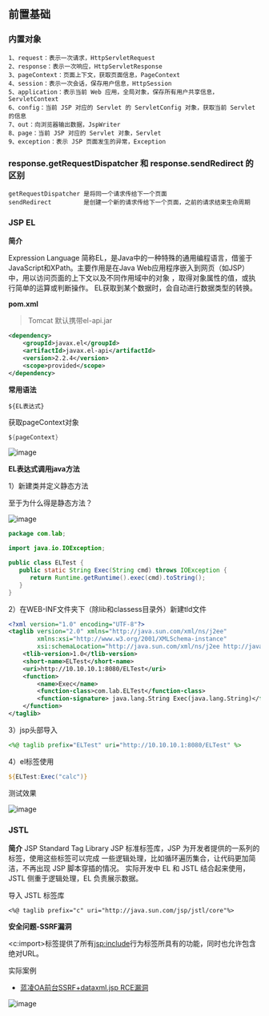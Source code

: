 前置基础
---

### 内置对象
```
1、request：表示⼀次请求，HttpServletRequest
2、response：表示⼀次响应，HttpServletResponse
3、pageContext：⻚⾯上下⽂，获取⻚⾯信息，PageContext
4、session：表示⼀次会话，保存⽤户信息，HttpSession
5、application：表示当前 Web 应⽤，全局对象，保存所有⽤户共享信息，ServletContext
6、config：当前 JSP 对应的 Servlet 的 ServletConfig 对象，获取当前 Servlet 的信息
7、out：向浏览器输出数据，JspWriter
8、page：当前 JSP 对应的 Servlet 对象，Servlet
9、exception：表示 JSP ⻚⾯发⽣的异常，Exception
```

### response.getRequestDispatcher 和 response.sendRedirect 的区别
```
getRequestDispatcher 是将同⼀个请求传给下⼀个⻚⾯
sendRedirect         是创建⼀个新的请求传给下⼀个⻚⾯，之前的请求结束⽣命周期
```


### JSP EL
**简介**

Expression Language 简称EL，是Java中的一种特殊的通用编程语言，借鉴于JavaScript和XPath。主要作用是在Java Web应用程序嵌入到网页（如JSP）中，用以访问页面的上下文以及不同作用域中的对象 ，取得对象属性的值，或执行简单的运算或判断操作。
EL获取到某个数据时，会自动进行数据类型的转换。

**pom.xml**
> Tomcat 默认携带el-api.jar
```xml
<dependency>  
    <groupId>javax.el</groupId>  
    <artifactId>javax.el-api</artifactId>  
    <version>2.2.4</version>  
    <scope>provided</scope>  
</dependency>  
```
**常用语法**
```
${EL表达式}
```
获取pageContext对象
```java
${pageContext}
```
![image](https://user-images.githubusercontent.com/55024146/159130650-1d803e4d-1fec-474b-89fd-39a1f68f0e17.png)

**EL表达式调用java方法**

1）新建类并定义静态方法

至于为什么得是静态方法？

![image](https://user-images.githubusercontent.com/55024146/159131463-0f8965ba-3d37-4ec3-8713-a757f56ee415.png)


```java
package com.lab;

import java.io.IOException;

public class ELTest {
   public static String Exec(String cmd) throws IOException {
      return Runtime.getRuntime().exec(cmd).toString();
   }
}

```
2）在WEB-INF文件夹下（除lib和classess目录外）新建tld文件
```xml
<?xml version="1.0" encoding="UTF-8"?>
<taglib version="2.0" xmlns="http://java.sun.com/xml/ns/j2ee"
        xmlns:xsi="http://www.w3.org/2001/XMLSchema-instance"
        xsi:schemaLocation="http://java.sun.com/xml/ns/j2ee http://java.sun.com/xml/ns/j2ee/web-jsptaglibrary_2_0.xsd">
    <tlib-version>1.0</tlib-version>
    <short-name>ELTest</short-name>
    <uri>http://10.10.10.1:8080/ELTest</uri>
    <function>
        <name>Exec</name>
        <function-class>com.lab.ELTest</function-class>
        <function-signature> java.lang.String Exec(java.lang.String)</function-signature>
    </function>
</taglib>
```
3）jsp头部导入
```jsp
<%@ taglib prefix="ELTest" uri="http://10.10.10.1:8080/ELTest" %>
```
4）el标签使用
```jsp
${ELTest:Exec("calc")}
```

测试效果

![image](https://user-images.githubusercontent.com/55024146/159131518-e5d5324e-b6cb-4c94-b1c7-1794f3cd49a8.png)

### JSTL
**简介**
JSP Standard Tag Library JSP 标准标签库，JSP 为开发者提供的⼀系列的标签，使⽤这些标签可以完成
⼀些逻辑处理，⽐如循环遍历集合，让代码更加简洁，不再出现 JSP 脚本穿插的情况。
实际开发中 EL 和 JSTL 结合起来使⽤，JSTL 侧重于逻辑处理，EL 负责展示数据。


导⼊ JSTL 标签库
```
<%@ taglib prefix="c" uri="http://java.sun.com/jsp/jstl/core"%>
```


**安全问题-SSRF漏洞**

<c:import>标签提供了所有<jsp:include>行为标签所具有的功能，同时也允许包含绝对URL。

实际案例
- [蓝凌OA前台SSRF+dataxml.jsp RCE漏洞](https://422926799.github.io/posts/980cff8b.html)

![image](https://user-images.githubusercontent.com/55024146/159132587-8ded391a-604e-43a2-87c9-d5696b506df8.png)












